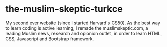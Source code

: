 # the-muslim-skeptic-turkce
My second ever website (since I started Harvard's CS50). As the best way to learn coding is active learning, I remade the muslimskeptic.com, a leading Muslim news, research and opionion outlet, in order to learn HTML, CSS, Javascript and Bootstrap framework.
